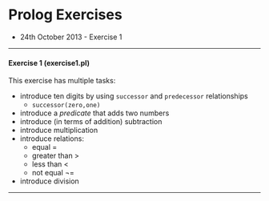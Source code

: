 # Prolog Exercises

- 24th October 2013 - Exercise 1

---

#### Exercise 1 (exercise1.pl)
This exercise has multiple tasks:

* introduce ten digits by using `successor` and `predecessor` relationships
	* `successor(zero,one)`
* introduce a *predicate* that adds two numbers
* introduce (in terms of addition) subtraction
* introduce multiplication
* introduce relations:
	* equal =
	* greater than >
	* less than <
	* not equal ¬=
* introduce division

---